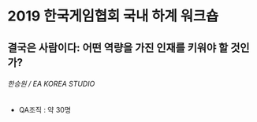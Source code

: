 # 2019 한국게임협회 국내 하계 워크숍

## 결국은 사람이다: 어떤 역량을 가진 인재를 키워야 할 것인가?

###### 한승원 / EA KOREA STUDIO

- QA조직 : 약 30명

